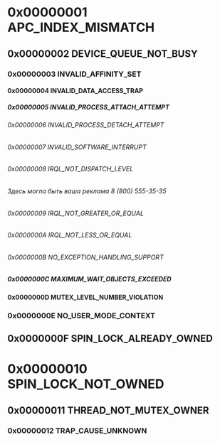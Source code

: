  # 0x00000001 APC_INDEX_MISMATCH

 ## 0x00000002 DEVICE_QUEUE_NOT_BUSY

 ### 0x00000003 INVALID_AFFINITY_SET

 #### 0x00000004 INVALID_DATA_ACCESS_TRAP

 ##### 0x00000005 INVALID_PROCESS_ATTACH_ATTEMPT

 ###### 0x00000006 INVALID_PROCESS_DETACH_ATTEMPT

 ###### 0x00000007 INVALID_SOFTWARE_INTERRUPT 

 ###### 0x00000008 IRQL_NOT_DISPATCH_LEVEL 
 ###### Здесь могла быть ваша реклама 8 (800) 555-35-35
 ###### 0x00000009 IRQL_NOT_GREATER_OR_EQUAL 

 ###### 0x0000000A IRQL_NOT_LESS_OR_EQUAL 

 ###### 0x0000000B NO_EXCEPTION_HANDLING_SUPPORT

 ##### 0x0000000C MAXIMUM_WAIT_OBJECTS_EXCEEDED

 #### 0x0000000D MUTEX_LEVEL_NUMBER_VIOLATION 

 ### 0x0000000E NO_USER_MODE_CONTEXT 

 ## 0x0000000F SPIN_LOCK_ALREADY_OWNED

 # 0x00000010 SPIN_LOCK_NOT_OWNED 

 ## 0x00000011 THREAD_NOT_MUTEX_OWNER 

 ### 0x00000012 TRAP_CAUSE_UNKNOWN 
